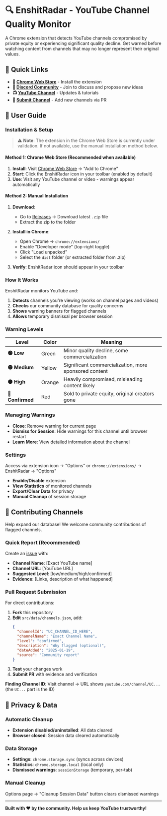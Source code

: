 # 🔍 EnshitRadar - YouTube Channel Quality Monitor

A Chrome extension that detects YouTube channels compromised by private equity or experiencing significant quality decline. Get warned before watching content from channels that may no longer represent their original values.

## 🔗 Quick Links

- **🏪 [Chrome Web Store](https://chrome.google.com/webstore/detail/enshitradar/)** - Install the extension
- **💬 [Discord Community](https://discord.gg/brCNpJcx)** - Join to discuss and propose new ideas
- **📺 [YouTube Channel](https://www.youtube.com/@justmadlime)** - Updates & tutorials
- **🚀 [Submit Channel](https://github.com/justmadlime/EnshitRadar/tree/main)** - Add new channels via PR

## 📖 User Guide

### **Installation & Setup**

> ⚠️ **Note**: The extension in the Chrome Web Store is currently under validation. If not available, use the manual installation method below.

#### **Method 1: Chrome Web Store** (Recommended when available)

1. **Install**: Visit [Chrome Web Store](https://chrome.google.com/webstore/detail/enshitrador/) → "Add to Chrome"
2. **Start**: Click the EnshitRadar icon in your toolbar (enabled by default)
3. **Use**: Visit any YouTube channel or video - warnings appear automatically

#### **Method 2: Manual Installation**

1. **Download**:
   - Go to [Releases](https://github.com/justmadlime/EnshitRadar/releases) → Download latest `.zip` file
   - Extract the zip to the folder

2. **Install in Chrome**:
   - Open Chrome → `chrome://extensions/`
   - Enable "Developer mode" (top-right toggle)
   - Click "Load unpacked"
   - Select the `dist` folder (or extracted folder from .zip)

3. **Verify**: EnshitRadar icon should appear in your toolbar

### **How It Works**

EnshitRadar monitors YouTube and:

1. **Detects** channels you're viewing (works on channel pages and videos)
2. **Checks** our community database for quality concerns
3. **Shows** warning banners for flagged channels
4. **Allows** temporary dismissal per browser session

### **Warning Levels**

| Level            | Color  | Meaning                                               |
| ---------------- | ------ | ----------------------------------------------------- |
| **🟢 Low**       | Green  | Minor quality decline, some commercialization         |
| **🟡 Medium**    | Yellow | Significant commercialization, more sponsored content |
| **🟠 High**      | Orange | Heavily compromised, misleading content likely        |
| **🔴 Confirmed** | Red    | Sold to private equity, original creators gone        |

### **Managing Warnings**

- **Close**: Remove warning for current page
- **Dismiss for Session**: Hide warnings for this channel until browser restart
- **Learn More**: View detailed information about the channel

### **Settings**

Access via extension icon → "Options" or `chrome://extensions/` → EnshitRadar → "Options"

- **Enable/Disable** extension
- **View Statistics** of monitored channels
- **Export/Clear Data** for privacy
- **Manual Cleanup** of session storage

## 🤝 Contributing Channels

Help expand our database! We welcome community contributions of flagged channels.

### **Quick Report** (Recommended)

Create an [issue](https://github.com/your-username/enshitradar/issues) with:

- **Channel Name**: [Exact YouTube name]
- **Channel URL**: [YouTube URL]
- **Suggested Level**: [low/medium/high/confirmed]
- **Evidence**: [Links, description of what happened]

### **Pull Request Submission**

For direct contributions:

1. **Fork** this repository
2. **Edit** `src/data/channels.json`, add:
   ```json
   {
     "channelId": "UC_CHANNEL_ID_HERE",
     "channelName": "Exact Channel Name",
     "level": "confirmed",
     "description": "Why flagged (optional)",
     "dateAdded": "2025-01-19",
     "source": "Community report"
   }
   ```
3. **Test** your changes work
4. **Submit PR** with evidence and verification

**Finding Channel ID**: Visit channel → URL shows `youtube.com/channel/UC...` (the `UC...` part is the ID)

## 🧹 Privacy & Data

### **Automatic Cleanup**

- **Extension disabled/uninstalled**: All data cleared
- **Browser closed**: Session data cleared automatically

### **Data Storage**

- **Settings**: `chrome.storage.sync` (syncs across devices)
- **Statistics**: `chrome.storage.local` (local only)
- **Dismissed warnings**: `sessionStorage` (temporary, per-tab)

### **Manual Cleanup**

Options page → "Cleanup Session Data" button clears dismissed warnings

---

**Built with ❤️ by the community. Help us keep YouTube trustworthy!**
